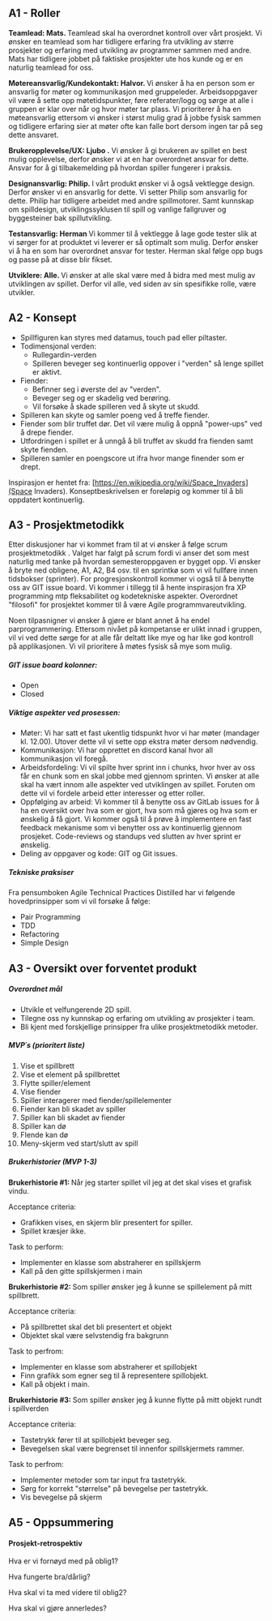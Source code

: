 ## A1 - Roller 
<b> Teamlead: Mats.  </b> Teamlead skal ha overordnet kontroll over vårt prosjekt. Vi ønsker en teamlead som har tidligere erfaring fra utvikling av større prosjekter og erfaring med utvikling av programmer sammen med andre. Mats har tidligere jobbet på faktiske prosjekter ute hos kunde og er en naturlig teamlead for oss. 
 
 <b> Møtereansvarlig/Kundekontakt: Halvor. </b>  Vi ønsker å ha en person som er ansvarlig for møter og kommunikasjon med gruppeleder. Arbeidsoppgaver vil være å sette opp møtetidspunkter, føre referater/logg og sørge at alle i gruppen er klar over når og hvor møter tar plass. Vi prioriterer å ha en møteansvarlig ettersom vi ønsker i størst mulig grad å jobbe fysisk sammen og tidligere erfaring sier at møter ofte kan falle bort dersom ingen tar på seg dette ansvaret. 

<b> Brukeropplevelse/UX: Ljubo .</b> Vi ønsker å gi brukeren av spillet en best mulig opplevelse, derfor ønsker vi at en har overordnet ansvar for dette. Ansvar for å gi tilbakemelding på hvordan spiller fungerer i praksis. 

<b> Designansvarlig: Philip. </b> I vårt produkt ønsker vi å også vektlegge design. Derfor ønsker vi en ansvarlig for dette. Vi setter Philip som ansvarlig for dette. Philip har tidligere arbeidet med andre spillmotorer. Samt kunnskap om spilldesign, utviklingssyklusen til spill og vanlige fallgruver og byggesteiner bak spillutvikling.

<b> Testansvarlig: Herman </b> Vi kommer til å vektlegge å lage gode tester slik at vi sørger for at produktet vi leverer er så optimalt som mulig. Derfor ønsker vi å ha en som har overordnet ansvar for tester. Herman skal følge opp bugs og passe på at disse blir fikset. 

<b> Utviklere: Alle. </b> Vi ønsker at alle skal være med å bidra med mest mulig av utviklingen av spillet. Derfor vil alle, ved siden av sin spesifikke rolle, være utvikler. 

##  A2 - Konsept
- Spillfiguren kan styres med datamus, touch pad eller piltaster. 
- Todimensjonal verden:
    - Rullegardin-verden 
    - Spilleren beveger seg kontinuerlig oppover i "verden" så lenge spillet er aktivt.  
- Fiender:
    - Befinner seg i øverste del av "verden". 
    - Beveger seg og er skadelig ved berøring. 
    - Vil forsøke å skade spilleren ved å skyte ut skudd. 
- Spilleren kan skyte og samler poeng ved å treffe fiender.
- Fiender som blir truffet dør. Det vil være mulig å oppnå "power-ups" ved å drepe fiender. 
- Utfordringen i spillet er å unngå å bli truffet av skudd fra fienden samt skyte fienden.
- Spilleren samler en poengscore ut ifra hvor mange finender som er drept. 

Inspirasjon er hentet fra: [https://en.wikipedia.org/wiki/Space_Invaders](Space Invaders). 
Konseptbeskrivelsen er foreløpig og kommer til å bli oppdatert kontinuerlig. 

##  A3 - Prosjektmetodikk
Etter diskusjoner har vi kommet fram til at vi ønsker å følge scrum prosjektmetodikk .  Valget har falgt på scrum fordi vi anser det som mest naturlig med tanke på hvordan semesteroppgaven er bygget opp. Vi ønsker å bryte ned obligene, A1, A2, B4 osv. til en sprintkø som vi vil fullføre innen tidsbokser (sprinter). For progresjonskontroll kommer vi også til å benytte oss av GIT issue board. Vi kommer i tillegg til å hente inspirasjon fra XP programming mtp fleksabilitet og kodetekniske aspekter. Overordnet "filosofi" for prosjektet kommer til å være Agile programmvareutvikling. 

Noen tilpasnigner vi ønsker å gjøre er blant annet å ha endel parprogrammering. Ettersom nivået på kompetanse er ulikt innad i gruppen,  vil vi ved dette sørge for at alle får deltatt like mye og har like god kontroll på applikasjonen. Vi vil prioritere å møtes fysisk så mye som mulig. 

##### GIT issue board kolonner:
- Open 
- Closed

##### Viktige aspekter ved prosessen:
- Møter: Vi har satt et fast ukentlig tidspunkt hvor vi har møter (mandager kl. 12.00). Utover dette vil vi sette opp ekstra møter dersom nødvendig. 
- Kommunikasjon: Vi har opprettet en discord kanal hvor all kommunikasjon vil foregå. 
- Arbeidsfordeling: Vi vil spilte hver sprint inn i chunks, hvor hver av oss får en chunk som en skal jobbe med gjennom sprinten. Vi ønsker at alle skal ha vært innom alle aspekter ved utviklingen av spillet. Foruten om dette vil vi fordele arbeid etter interesser og etter roller. 
- Oppfølging av arbeid: Vi kommer til å benytte oss av GitLab issues for å ha en oversikt over hva som er gjort, hva som må gjøres og hva som er ønskelig å få gjort. Vi kommer også til å prøve å implementere en fast feedback mekanisme  som vi benytter oss av kontinuerlig gjennom prosjeket. Code-reviews og standups ved slutten av hver sprint er ønskelig. 
- Deling av oppgaver og kode: GIT og Git issues.

##### Tekniske praksiser 
Fra pensumboken Agile Technical Practices Distilled har vi følgende hovedprinsipper som vi vil forsøke å følge:
- Pair Programming
- TDD 
- Refactoring 
- Simple Design

##  A3 - Oversikt over forventet produkt
##### Overordnet mål
- Utvikle et velfungerende 2D spill. 
- Tilegne oss ny kunnskap og erfaring om utvikling av prosjekter i team. 
- Bli kjent med forskjellige prinsipper fra ulike prosjektmetodikk metoder. 

#####  MVP´s (prioritert liste) 
1. Vise et spillbrett 
2. Vise et element på spillbrettet
3. Flytte spiller/element 
4. Vise fiender
5. Spiller interagerer med fiender/spillelementer
6. Fiender kan bli skadet av spiller 
7. Spiller kan bli skadet av fiender
8. Spiller kan dø 
9. FIende kan dø
10. Meny-skjerm ved start/slutt av spill 

##### Brukerhistorier (MVP 1-3)
<b> Brukerhistorie #1: </b> Når jeg starter spillet vil jeg at det skal vises et grafisk vindu.

Acceptance criteria:
- Grafikken vises, en skjerm blir presentert for spiller. 
- Spillet kræsjer ikke. 

Task to perform:
- Implementer en klasse som abstraherer en spillskjerm
- Kall på den gitte spillskjermen i main  

<b> Brukerhistorie #2: </B> Som spiller ønsker jeg å kunne se spillelement på mitt spillbrett. 

Acceptance criteria:
- På spillbrettet skal det bli presentert et objekt 
- Objektet skal være selvstendig fra bakgrunn 

Task to perfrom:
- Implementer en klasse som abstraherer et spillobjekt 
- Finn grafikk som egner seg til å representere spillobjekt. 
- Kall på objekt i main. 

<b> Brukerhistorie #3: </B> Som spiller ønsker jeg å kunne flytte på mitt objekt rundt i spillverden

Acceptance criteria:
- Tastetrykk fører til at spillobjekt beveger seg. 
- Bevegelsen skal være begrenset til innenfor spillskjermets rammer. 

Task to perfrom:
- Implementer metoder som tar input fra tastetrykk. 
- Sørg for korrekt "størrelse" på bevegelse per tastetrykk. 
- Vis bevegelse på skjerm 


## A5 - Oppsummering 
#### Prosjekt-retrospektiv
Hva er vi fornøyd med på oblig1?

Hva fungerte bra/dårlig?

Hva skal vi ta med videre til oblig2? 

Hva skal vi gjøre annerledes? 

